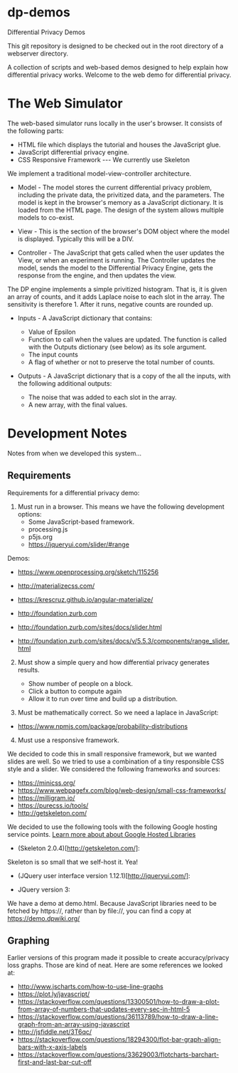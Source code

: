 # dp-demos
Differential Privacy Demos

This git repository is designed to be checked out in the root directory of a webserver directory.

A collection of scripts and web-based demos designed to help explain
how differential privacy works.  Welcome to the web demo for
differential privacy.

# The Web Simulator

The web-based simulator runs locally in the user's browser. It consists of the following parts:

* HTML file which displays the tutorial and houses the JavaScript glue.
* JavaScript differential privacy engine.
* CSS Responsive Framework --- We currently use Skeleton

We implement a traditional model-view-controller architecture.

* Model - The model stores the current differential privacy problem, including the private data, the privitized data, and the parameters. The model is kept in the browser's memory as a JavaScript dictionary. It is loaded from the HTML page. The design of the system allows multiple models to co-exist.

* View - This is the section of the browser's DOM object where the model is displayed. Typically this will be a DIV.

* Controller - The JavaScript that gets called when the user updates the View, or when an experiment is running. The Controller updates the model, sends the model to the Differential Privacy Engine, gets the response from the engine, and then updates the view.

The DP engine implements a simple privitized histogram. That is, it is given an array of counts, and it adds Laplace noise to each slot in the array. The sensitivity is therefore 1. After it runs, negative counts are rounded up. 

* Inputs - A JavaScript dictionary that contains:
  * Value of Epsilon
  * Function to call when the values are updated. The function is called with the Outputs dictionary (see below) as its sole argument.
  * The input counts
  * A flag of whether or not to preserve the total number of counts.

* Outputs - A JavaScript dictionary that is a copy of the all the inputs, with the following additional outputs:
  * The noise that was added to each slot in the array.
  * A new array, with the final values.

# Development Notes

Notes from when we developed this system...

## Requirements

Requirements for a differential privacy demo:

1. Must run in a browser. This means we have the following development options:
   * Some JavaScript-based framework.
   * processing.js
   * p5js.org
   * https://jqueryui.com/slider/#range

Demos:
  * https://www.openprocessing.org/sketch/115256

  * http://materializecss.com/
  * https://krescruz.github.io/angular-materialize/
  * http://foundation.zurb.com
  * http://foundation.zurb.com/sites/docs/slider.html
  * http://foundation.zurb.com/sites/docs/v/5.5.3/components/range_slider.html

2. Must show a simple query and how differential privacy generates results.

   - Show number of people on a block.
   - Click a button to compute again
   - Allow it to run over time and build up a distribution.

3. Must be mathematically correct.
So we need a laplace in JavaScript:
* https://www.npmjs.com/package/probability-distributions

4. Must use a responsive framework.

We decided to code this in small responsive framework, but we wanted slides are well.  So we tried to use a combination of a tiny responsible CSS style and a slider. We considered the following frameworks and sources:

* https://minicss.org/
* https://www.webpagefx.com/blog/web-design/small-css-frameworks/
* https://milligram.io/
* https://purecss.io/tools/
* http://getskeleton.com/

We decided to use the following tools with the following Google hosting service points. [Learn more about about Google Hosted Libraries](https://developers.google.com/speed/libraries/)

* (Skeleton 2.0.4)[http://getskeleton.com/]:

Skeleton is so small that we self-host it. Yea!


* (JQuery user interface version 1.12.1)[http://jqueryui.com/]: 

    <link rel="stylesheet" href="https://ajax.googleapis.com/ajax/libs/jqueryui/1.12.1/themes/smoothness/jquery-ui.css">
    <script src="https://ajax.googleapis.com/ajax/libs/jqueryui/1.12.1/jquery-ui.min.js"></script>

* JQuery version 3:

    <script src="https://ajax.googleapis.com/ajax/libs/jquery/3.3.1/jquery.min.js"></script>

We have a demo at demo.html. Because JavaScript libraries need to be fetched by https://, rather than by file://, you can find a copy at https://demo.dpwiki.org/

## Graphing
Earlier versions of this program made it possible to create accuracy/privacy loss graphs. Those are kind of neat. Here are some references we looked at:

* http://www.jscharts.com/how-to-use-line-graphs
* https://plot.ly/javascript/
* https://stackoverflow.com/questions/13300501/how-to-draw-a-plot-from-array-of-numbers-that-updates-every-sec-in-html-5
* https://stackoverflow.com/questions/36113789/how-to-draw-a-line-graph-from-an-array-using-javascript
* http://jsfiddle.net/3T6qc/
* https://stackoverflow.com/questions/18294300/flot-bar-graph-align-bars-with-x-axis-labels
* https://stackoverflow.com/questions/33629003/flotcharts-barchart-first-and-last-bar-cut-off
